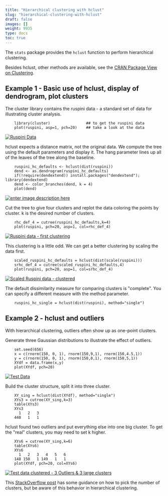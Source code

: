 ```yaml
---
title: "Hierarchical clustering with hclust"
slug: "hierarchical-clustering-with-hclust"
draft: false
images: []
weight: 9935
type: docs
toc: true
---
```


The `stats` package provides the `hclust` function to perform hierarchical clustering.

Besides hclust, other methods are available, see the [CRAN Package View on Clustering](https://CRAN.R-project.org/view=Cluster).


## Example 1  - Basic use of hclust,  display of dendrogram, plot clusters
The cluster library contains the ruspini data - a standard set of data for illustrating cluster analysis.

        library(cluster)                ## to get the ruspini data
        plot(ruspini, asp=1, pch=20)    ## take a look at the data

[![Ruspini Data][1]][1]

hclust expects a distance matrix,  not the original data. We compute the tree using the default parameters and display it. The hang parameter lines up all of the leaves of the tree along the baseline.

        ruspini_hc_defaults <- hclust(dist(ruspini))
        dend <- as.dendrogram(ruspini_hc_defaults)
        if(!require(dendextend)) install.packages("dendextend"); library(dendextend)
        dend <- color_branches(dend, k = 4) 
        plot(dend)

[![enter image description here][2]][2]

Cut the tree to give four clusters and replot the data coloring the points by cluster. k is the desired number of clusters.

        rhc_def_4 = cutree(ruspini_hc_defaults,k=4)
        plot(ruspini, pch=20, asp=1, col=rhc_def_4)

[![Ruspini data - first clustering][3]][3]

This clustering is a little odd.  We can get a better clustering by scaling the data first. 

        scaled_ruspini_hc_defaults = hclust(dist(scale(ruspini)))
        srhc_def_4 = cutree(scaled_ruspini_hc_defaults,4)
        plot(ruspini, pch=20, asp=1, col=srhc_def_4)

[![Scaled Ruspini data - clustered][4]][4]

The default dissimilarity measure for comparing clusters is "complete". You can specify a different measure with the method parameter.
        
        ruspini_hc_single = hclust(dist(ruspini), method="single")


  [1]: https://i.stack.imgur.com/pWyXD.png
  [2]: https://i.stack.imgur.com/6SEFG.png
  [3]: https://i.stack.imgur.com/kb3MZ.png
  [4]: https://i.stack.imgur.com/oScYH.png

## Example 2 - hclust and outliers
With hierarchical clustering, outliers often show up as one-point clusters. 

Generate three Gaussian distributions to illustrate the effect of outliers.

        set.seed(656)
        x = c(rnorm(150, 0, 1), rnorm(150,9,1), rnorm(150,4.5,1))
        y = c(rnorm(150, 0, 1), rnorm(150,0,1), rnorm(150,5,1))
        XYdf = data.frame(x,y)
        plot(XYdf, pch=20)

[![Test Data][1]][1]

Build the cluster structure, split it into three cluster.

        XY_sing = hclust(dist(XYdf), method="single")
        XYs3 = cutree(XY_sing,k=3)
        table(XYs3)
        XYs3
          1   2   3 
        448   1   1 

hclust found two outliers and put everything else into one big cluster. To get the "real" clusters, you may need to set k higher.

        XYs6 = cutree(XY_sing,k=6)
        table(XYs6)
        XYs6
          1   2   3   4   5   6 
        148 150   1 149   1   1 
        plot(XYdf, pch=20, col=XYs6)
[![Test data clustered - 3 Outliers & 3 large clusters][2]][2]

This [StackOverflow post](http://stackoverflow.com/questions/15376075/cluster-analysis-in-r-determine-the-optimal-number-of-clusters/15376462#15376462) has some guidance on how to pick the number of clusters, but be aware of this behavior in hierarchical clustering.

  [1]: https://i.stack.imgur.com/c5uMw.png
  [2]: https://i.stack.imgur.com/6QIK4.png

